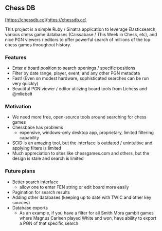 ## Chess DB

[https://chessdb.cc](https://chessdb.cc)

This project is a simple Ruby / Sinatra application to leverage Elasticsearch, various chess game databases (Caissabase / This Week in Chess, etc), and nice PGN viewers / editors to offer powerful search of millions of the top chess games throughout history.

### Features
* Enter a board position to search openings / specific positions
* Filter by date range, player, event, and any other PGN metadata
* Fast! (Even on modest hardware, sophisticated searches can be run very quickly)
* Beautiful PGN viewer / editor utilizing board tools from Lichess and @mliebelt

### Motivation
* We need more free, open-source tools around searching for chess games
* Chessbase has problems
  - expensive, windows-only desktop app, proprietary, limited filtering capability
* SCID is an amazing tool, but the interface is outdated / unintuitive and applying filters is limited
* Much appreciation to sites like chessgames.com and others, but the design is stale and search is limited

### Future plans
* Better search interface
  - allow one to enter FEN string or edit board more easily
* Pagination for search results
* Adding other databases (keeping up to date with TWIC and other key sources)
* Database exports
  - As an example, if you have a filter for all Smith Mora gambit games where Magnus Carlsen played White and won, have ability to export a PGN of that specific search
